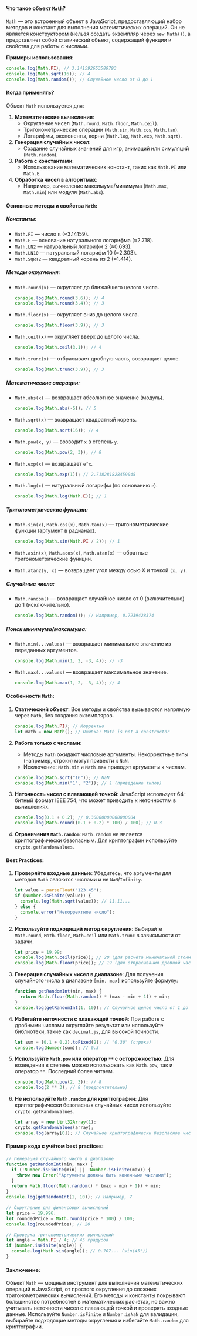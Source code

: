 #### Что такое объект `Math`?

`Math` — это встроенный объект в JavaScript, предоставляющий набор методов и констант для выполнения математических операций. Он не является конструктором (нельзя создать экземпляр через `new Math()`), а представляет собой статический объект, содержащий функции и свойства для работы с числами.

**Примеры использования**:

```javascript
console.log(Math.PI); // 3.141592653589793
console.log(Math.sqrt(16)); // 4
console.log(Math.random()); // Случайное число от 0 до 1
```

#### Когда применять?

Объект `Math` используется для:
1. **Математические вычисления**:
   - Округление чисел (`Math.round`, `Math.floor`, `Math.ceil`).
   - Тригонометрические операции (`Math.sin`, `Math.cos`, `Math.tan`).
   - Логарифмы, экспоненты, корни (`Math.log`, `Math.exp`, `Math.sqrt`).
2. **Генерация случайных чисел**:
   - Создание случайных значений для игр, анимаций или симуляций (`Math.random`).
3. **Работа с константами**:
   - Использование математических констант, таких как `Math.PI` или `Math.E`.
4. **Обработка чисел в алгоритмах**:
   - Например, вычисление максимума/минимума (`Math.max`, `Math.min`) или модуля (`Math.abs`).

#### Основные методы и свойства `Math`:

##### Константы:
- `Math.PI` — число π (≈3.14159).
- `Math.E` — основание натурального логарифма (≈2.718).
- `Math.LN2` — натуральный логарифм 2 (≈0.693).
- `Math.LN10` — натуральный логарифм 10 (≈2.303).
- `Math.SQRT2` — квадратный корень из 2 (≈1.414).

##### Методы округления:
- `Math.round(x)` — округляет до ближайшего целого числа.

  ```javascript
  console.log(Math.round(3.6)); // 4
  console.log(Math.round(3.4)); // 3
  ```
- `Math.floor(x)` — округляет вниз до целого числа.

  ```javascript
  console.log(Math.floor(3.9)); // 3
  ```
- `Math.ceil(x)` — округляет вверх до целого числа.

  ```javascript
  console.log(Math.ceil(3.1)); // 4
  ```
- `Math.trunc(x)` — отбрасывает дробную часть, возвращает целое.

  ```javascript
  console.log(Math.trunc(3.9)); // 3
  ```

##### Математические операции:
- `Math.abs(x)` — возвращает абсолютное значение (модуль).

  ```javascript
  console.log(Math.abs(-5)); // 5
  ```
- `Math.sqrt(x)` — возвращает квадратный корень.
  
  ```javascript
  console.log(Math.sqrt(16)); // 4
  ```
- `Math.pow(x, y)` — возводит `x` в степень `y`.
  
  ```javascript
  console.log(Math.pow(2, 3)); // 8
  ```
- `Math.exp(x)` — возвращает `e^x`.
  
  ```javascript
  console.log(Math.exp(1)); // 2.718281828459045
  ```
- `Math.log(x)` — натуральный логарифм (по основанию `e`).
  
  ```javascript
  console.log(Math.log(Math.E)); // 1
  ```

##### Тригонометрические функции:
- `Math.sin(x)`, `Math.cos(x)`, `Math.tan(x)` — тригонометрические функции (аргумент в радианах).
  
  ```javascript
  console.log(Math.sin(Math.PI / 2)); // 1
  ```
- `Math.asin(x)`, `Math.acos(x)`, `Math.atan(x)` — обратные тригонометрические функции.
- `Math.atan2(y, x)` — возвращает угол между осью X и точкой `(x, y)`.

##### Случайные числа:
- `Math.random()` — возвращает случайное число от 0 (включительно) до 1 (исключительно).
  
  ```javascript
  console.log(Math.random()); // Например, 0.7239428374
  ```

##### Поиск минимума/максимума:
- `Math.min(...values)` — возвращает минимальное значение из переданных аргументов.
  
  ```javascript
  console.log(Math.min(1, 2, -3, 4)); // -3
  ```
- `Math.max(...values)` — возвращает максимальное значение.
  
  ```javascript
  console.log(Math.max(1, 2, -3, 4)); // 4
  ```

#### Особенности `Math`:

1. **Статический объект**:
   Все методы и свойства вызываются напрямую через `Math`, без создания экземпляров.

   ```javascript
   console.log(Math.PI); // Корректно
   let math = new Math(); // Ошибка: Math is not a constructor
   ```

2. **Работа только с числами**:
   - Методы `Math` ожидают числовые аргументы. Некорректные типы (например, строки) могут привести к `NaN`.
   - Исключение: `Math.min` и `Math.max` приводят аргументы к числам.

   ```javascript
   console.log(Math.sqrt("16")); // NaN
   console.log(Math.min("1", "2")); // 1 (приведение типов)
   ```

3. **Неточность чисел с плавающей точкой**:
   JavaScript использует 64-битный формат IEEE 754, что может приводить к неточностям в вычислениях.

   ```javascript
   console.log(0.1 + 0.2); // 0.30000000000000004
   console.log(Math.round((0.1 + 0.2) * 100) / 100); // 0.3
   ```

4. **Ограничения `Math.random`**:
   `Math.random` не является криптографически безопасным. Для криптографии используйте `crypto.getRandomValues`.

#### Best Practices:

1. **Проверяйте входные данные**:
   Убедитесь, что аргументы для методов `Math` являются числами и не `NaN`/`Infinity`.

   ```javascript
   let value = parseFloat("123.45");
   if (Number.isFinite(value)) {
     console.log(Math.sqrt(value)); // 11.11...
   } else {
     console.error("Некорректное число");
   }
   ```

2. **Используйте подходящий метод округления**:
   Выбирайте `Math.round`, `Math.floor`, `Math.ceil` или `Math.trunc` в зависимости от задачи.

   ```javascript
   let price = 19.99;
   console.log(Math.ceil(price)); // 20 (для расчёта минимальной стоимости)
   console.log(Math.floor(price)); // 19 (для отбрасывания дробной части)
   ```

3. **Генерация случайных чисел в диапазоне**:
   Для получения случайного числа в диапазоне `[min, max]` используйте формулу:

   ```javascript
   function getRandomInt(min, max) {
     return Math.floor(Math.random() * (max - min + 1)) + min;
   }
   console.log(getRandomInt(1, 10)); // Случайное целое число от 1 до 10
   ```

4. **Избегайте неточности с плавающей точкой**:
   При работе с дробными числами округляйте результат или используйте библиотеки, такие как `decimal.js`, для высокой точности.

   ```javascript
   let sum = (0.1 + 0.2).toFixed(2); // "0.30" (строка)
   console.log(Number(sum)); // 0.3
   ```

5. **Используйте `Math.pow` или оператор `**` с осторожностью**:
   Для возведения в степень можно использовать как `Math.pow`, так и оператор `**`. Последний более читаем.

   ```javascript
   console.log(Math.pow(2, 3)); // 8
   console.log(2 ** 3); // 8 (предпочтительно)
   ```

6. **Не используйте `Math.random` для криптографии**:
   Для криптографически безопасных случайных чисел используйте `crypto.getRandomValues`.

   ```javascript
   let array = new Uint32Array(1);
   crypto.getRandomValues(array);
   console.log(array[0]); // Случайное криптографически безопасное число
   ```

#### Пример кода с учётом best practices:

```javascript
// Генерация случайного числа в диапазоне
function getRandomInt(min, max) {
  if (!Number.isFinite(min) || !Number.isFinite(max)) {
    throw new Error("Аргументы должны быть конечными числами");
  }
  return Math.floor(Math.random() * (max - min + 1)) + min;
}
console.log(getRandomInt(1, 10)); // Например, 7

// Округление для финансовых вычислений
let price = 19.996;
let roundedPrice = Math.round(price * 100) / 100;
console.log(roundedPrice); // 20

// Проверка тригонометрических вычислений
let angle = Math.PI / 4; // 45 градусов
if (Number.isFinite(angle)) {
  console.log(Math.sin(angle)); // 0.707... (sin(45°))
}
```

#### Заключение:

Объект `Math` — мощный инструмент для выполнения математических операций в JavaScript, от простого округления до сложных тригонометрических вычислений. Его методы и константы покрывают большинство потребностей в математических расчётах, но важно учитывать неточности чисел с плавающей точкой и проверять входные данные. Используйте `Number.isFinite` и `Number.isNaN` для валидации, выбирайте подходящие методы округления и избегайте `Math.random` для криптографии.